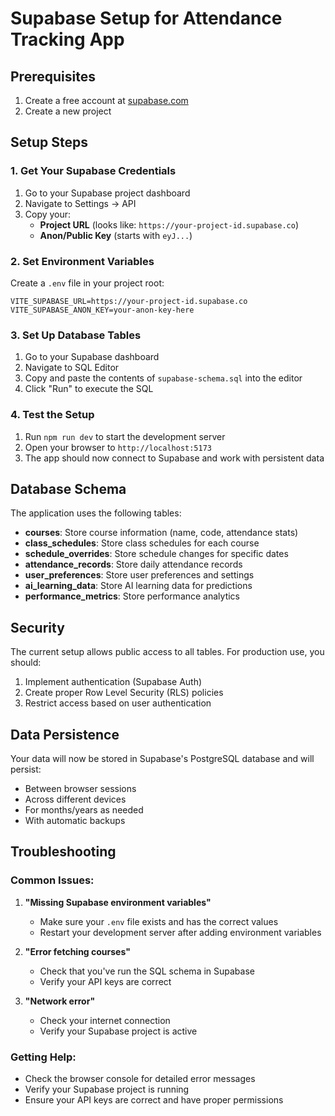 # Supabase Setup for Attendance Tracking App

## Prerequisites

1. Create a free account at [supabase.com](https://supabase.com)
2. Create a new project

## Setup Steps

### 1. Get Your Supabase Credentials

1. Go to your Supabase project dashboard
2. Navigate to Settings → API
3. Copy your:
   - **Project URL** (looks like: `https://your-project-id.supabase.co`)
   - **Anon/Public Key** (starts with `eyJ...`)

### 2. Set Environment Variables

Create a `.env` file in your project root:

```env
VITE_SUPABASE_URL=https://your-project-id.supabase.co
VITE_SUPABASE_ANON_KEY=your-anon-key-here
```

### 3. Set Up Database Tables

1. Go to your Supabase dashboard
2. Navigate to SQL Editor
3. Copy and paste the contents of `supabase-schema.sql` into the editor
4. Click "Run" to execute the SQL

### 4. Test the Setup

1. Run `npm run dev` to start the development server
2. Open your browser to `http://localhost:5173`
3. The app should now connect to Supabase and work with persistent data

## Database Schema

The application uses the following tables:

- **courses**: Store course information (name, code, attendance stats)
- **class_schedules**: Store class schedules for each course
- **schedule_overrides**: Store schedule changes for specific dates
- **attendance_records**: Store daily attendance records
- **user_preferences**: Store user preferences and settings
- **ai_learning_data**: Store AI learning data for predictions
- **performance_metrics**: Store performance analytics

## Security

The current setup allows public access to all tables. For production use, you should:

1. Implement authentication (Supabase Auth)
2. Create proper Row Level Security (RLS) policies
3. Restrict access based on user authentication

## Data Persistence

Your data will now be stored in Supabase's PostgreSQL database and will persist:

- Between browser sessions
- Across different devices
- For months/years as needed
- With automatic backups

## Troubleshooting

### Common Issues:

1. **"Missing Supabase environment variables"**

   - Make sure your `.env` file exists and has the correct values
   - Restart your development server after adding environment variables

2. **"Error fetching courses"**

   - Check that you've run the SQL schema in Supabase
   - Verify your API keys are correct

3. **"Network error"**
   - Check your internet connection
   - Verify your Supabase project is active

### Getting Help:

- Check the browser console for detailed error messages
- Verify your Supabase project is running
- Ensure your API keys are correct and have proper permissions
